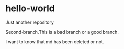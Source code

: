 # hello-world
Just another repository


Second-branch.This is a bad branch or a good branch.

I want to know that md has been deleted or not.

